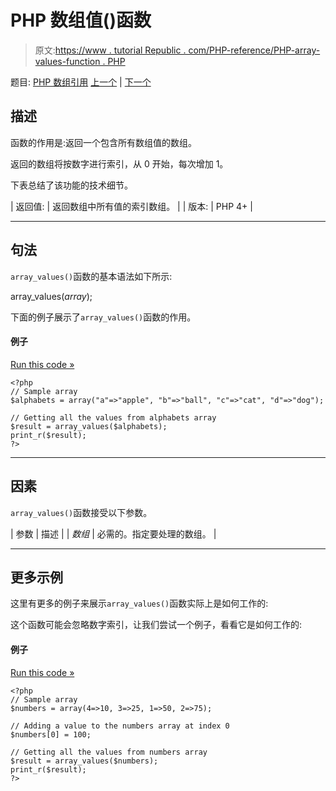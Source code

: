 # PHP 数组值()函数

> 原文:[https://www . tutorial Republic . com/PHP-reference/PHP-array-values-function . PHP](https://www.tutorialrepublic.com/php-reference/php-array-values-function.php)

题目: [PHP 数组引用](php-array-functions.php) [上一个](php-array-unshift-function.php) | [下一个](php-array-walk-function.php)

## 描述

函数的作用是:返回一个包含所有数组值的数组。

返回的数组将按数字进行索引，从 0 开始，每次增加 1。

下表总结了该功能的技术细节。

| 返回值: | 返回数组中所有值的索引数组。 |
| 版本: | PHP 4+ |

* * *

## 句法

`array_values()`函数的基本语法如下所示:

array_values(*array*);

下面的例子展示了`array_values()`函数的作用。

#### 例子

[Run this code »](../codelab.php?topic=php&file=get-all-the-values-from-an-associative-array "Run this code to view the output")

```
<?php
// Sample array
$alphabets = array("a"=>"apple", "b"=>"ball", "c"=>"cat", "d"=>"dog");

// Getting all the values from alphabets array
$result = array_values($alphabets);
print_r($result);
?>
```

* * *

## 因素

`array_values()`函数接受以下参数。

| 参数 | 描述 |
| *数组* | 必需的。指定要处理的数组。 |

* * *

## 更多示例

这里有更多的例子来展示`array_values()`函数实际上是如何工作的:

这个函数可能会忽略数字索引，让我们尝试一个例子，看看它是如何工作的:

#### 例子

[Run this code »](../codelab.php?topic=php&file=get-all-the-values-from-numerically-indexed-array "Run this code to view the output")

```
<?php
// Sample array
$numbers = array(4=>10, 3=>25, 1=>50, 2=>75);

// Adding a value to the numbers array at index 0
$numbers[0] = 100;

// Getting all the values from numbers array
$result = array_values($numbers);
print_r($result);
?>
```